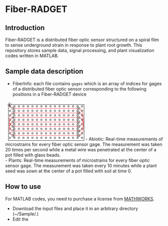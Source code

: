 # Fiber-RADGET
## Introduction
Fiber-RADGET is a distributed fiber optic sensor structured on a spiral film to sense underground strain in response to plant root growth. This repository stores sample data, signal processing, and plant visualization codes written in MATLAB.
## Sample data description
- FiberInfo: each file contains ```gages``` which is an array of indices for gages of a distributed fiber optic sensor corresponding to the following positions in a Fiber-RADGET device
<img src="./Sample/Figures/config.png" width=50% height=50%>
- Abiotic: Real-time measurements of microstrains for every fiber optic sensor gage. The measurement was taken 20 times per second while a metal wire was penetrated at the center of a pot filled with glass beads.<br />
- Plants: Real-time measurements of microstrains for every fiber optic sensor gage. The measurement was taken every 10 minutes while a plant seed was sown at the center of a pot filled with soil at time 0.

## How to use
For MATLAB codes, you need to purchase a license from [MATHWORKS](https://matlab.mathworks.com/).
- Download the input files and place it in an arbitrary directory (~/Sample/.)
- Edit the 
